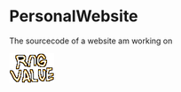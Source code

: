 # PersonalWebsite
The sourcecode of a website am working on

![RngValue](https://raw.githubusercontent.com/RngValue/PersonalWebsite/main/Logo.png)
